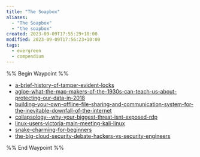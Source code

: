 ```yaml
---
title: "The Soapbox"
aliases:
  - "The Soapbox"
  - "the soapbox"
created: 2023-09-09T17:55:29+10:00
modified: 2023-09-09T17:56:23+10:00
tags:
  - evergreen
  - compendium
---
```


%% Begin Waypoint %%
- [a-brief-history-of-tamper-evident-locks](./the-soapbox/a-brief-history-of-tamper-evident-locks.md)
- [agloe-what-the-map-makers-of-the-1930s-can-teach-us-about-protecting-our-data-in-2018](./the-soapbox/agloe-what-the-map-makers-of-the-1930s-can-teach-us-about-protecting-our-data-in-2018.md)
- [building-your-own-offline-file-sharing-and-communication-system-for-the-inevitable-downfall-of-the-internet](./the-soapbox/building-your-own-offline-file-sharing-and-communication-system-for-the-inevitable-downfall-of-the-internet.md)
- [collapsology--why-your-biggest-threat-isnt-exposed-rdp](./the-soapbox/collapsology--why-your-biggest-threat-isnt-exposed-rdp.md)
- [linux-users-victoria-main-meeting-kali-linux](./the-soapbox/linux-users-victoria-main-meeting-kali-linux.md)
- [snake-charming-for-beginners](./the-soapbox/snake-charming-for-beginners.md)
- [the-big-cloud-security-debate-hackers-vs-security-engineers](./the-soapbox/the-big-cloud-security-debate-hackers-vs-security-engineers.md)

%% End Waypoint %%